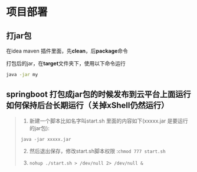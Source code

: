 # 项目部署

## 打jar包

在idea maven 插件里面，先**clean**，后**package**命令

打包后的jar，在**target**文件夹下，使用以下命令运行

```bash
java -jar my
```

## springboot 打包成jar包的时候发布到云平台上面运行如何保持后台长期运行（关掉xShell仍然运行）

> 1. 新建一个脚本比如名字叫start.sh 里面的内容如下(xxxxx.jar 是要运行的jar包):
>
> `java -jar xxxxx.jar`
>
> 2. 然后退出保存，修改start.sh脚本权限 :`chmod 777 start.sh`
>
> 3. `nohup ./start.sh > /dev/null 2> /dev/null &`

